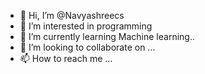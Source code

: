 - 👋 Hi, I’m @Navyashreecs
- 👀 I’m interested in programming
- 🌱 I’m currently learning Machine learning..
- 💞️ I’m looking to collaborate on ...
- 📫 How to reach me ...

<!---
Navyashreecs/Navyashreecs is a ✨ special ✨ repository because its `README.md` (this file) appears on your GitHub profile.
You can click the Preview link to take a look at your changes.
--->
